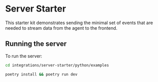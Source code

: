 # Server Starter

This starter kit demonstrates sending the minimal set of events that are needed to stream data from the agent to the frontend.

## Running the server

To run the server:

```bash
cd integrations/server-starter/python/examples

poetry install && poetry run dev
```
